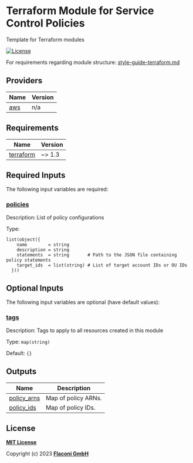 # Terraform Module for Service Control Policies
Template for Terraform modules

<!-- Uncomment and replace with your module name
[![lint](https://github.com/flaconi/<MODULENAME>/workflows/lint/badge.svg)](https://github.com/flaconi/<MODULENAME>/actions?query=workflow%3Alint)
[![test](https://github.com/flaconi/<MODULENAME>/workflows/test/badge.svg)](https://github.com/flaconi/<MODULENAME>/actions?query=workflow%3Atest)
[![Tag](https://img.shields.io/github/tag/flaconi/<MODULENAME>.svg)](https://github.com/flaconi/<MODULENAME>/releases)
-->
[![License](https://img.shields.io/badge/license-MIT-blue.svg)](https://opensource.org/licenses/MIT)

For requirements regarding module structure: [style-guide-terraform.md](https://github.com/Flaconi/devops-docs/blob/master/doc/conventions/style-guide-terraform.md)

<!-- TFDOCS_HEADER_START -->


<!-- TFDOCS_HEADER_END -->

<!-- TFDOCS_PROVIDER_START -->
## Providers

| Name | Version |
|------|---------|
| <a name="provider_aws"></a> [aws](#provider\_aws) | n/a |

<!-- TFDOCS_PROVIDER_END -->

<!-- TFDOCS_REQUIREMENTS_START -->
## Requirements

| Name | Version |
|------|---------|
| <a name="requirement_terraform"></a> [terraform](#requirement\_terraform) | ~> 1.3 |

<!-- TFDOCS_REQUIREMENTS_END -->

<!-- TFDOCS_INPUTS_START -->
## Required Inputs

The following input variables are required:

### <a name="input_policies"></a> [policies](#input\_policies)

Description: List of policy configurations

Type:

```hcl
list(object({
    name        = string
    description = string
    statements  = string       # Path to the JSON file containing policy statements
    target_ids  = list(string) # List of target account IDs or OU IDs
  }))
```

## Optional Inputs

The following input variables are optional (have default values):

### <a name="input_tags"></a> [tags](#input\_tags)

Description: Tags to apply to all resources created in this module

Type: `map(string)`

Default: `{}`

<!-- TFDOCS_INPUTS_END -->

<!-- TFDOCS_OUTPUTS_START -->
## Outputs

| Name | Description |
|------|-------------|
| <a name="output_policy_arns"></a> [policy\_arns](#output\_policy\_arns) | Map of policy ARNs. |
| <a name="output_policy_ids"></a> [policy\_ids](#output\_policy\_ids) | Map of policy IDs. |

<!-- TFDOCS_OUTPUTS_END -->

## License

**[MIT License](LICENSE)**

Copyright (c) 2023 **[Flaconi GmbH](https://github.com/flaconi)**
